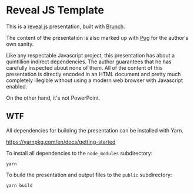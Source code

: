# Reveal JS Template

This is a [reveal.js](http://lab.hakim.se/reveal-js/) presentation, built with [Brunch](http://brunch.io).

The content of the presentation is also marked up with [Pug](https://github.com/pugjs/pug) for the author's own sanity.

Like any respectable Javascript project, this presentation has about a quintillion indirect dependencies.  The author guarantees that he has carefully inspected about none of them.  All of the content of this presentation is directly encoded in an HTML document and pretty much completely illegible without using a modern web browser with Javascript enabled.

On the other hand, it's not PowerPoint.


## WTF

All dependencies for building the presentation can be installed with Yarn.

https://yarnpkg.com/en/docs/getting-started

To install all dependencies to the `node_modules` subdirectory:

    yarn

To build the presentation and output files to the `public` subdirectory:

    yarn build

